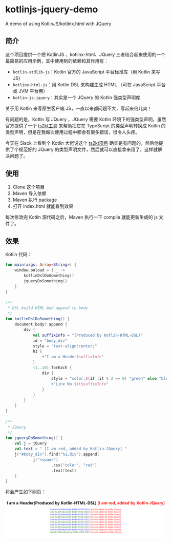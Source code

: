 # kotlinjs-jquery-demo
A demo of using KotlinJS/kotlinx.html with JQuery 

## 简介

这个项目提供一个把 KotlinJS 、kotlinx-html、JQuery 三者结合起来使用的一个最简易的应用示例，其中使用到的依赖和其作用有：

- `kotlin-stdlib-js`：Kotlin 官方的 JavaScript 平台标准库（用 Kotlin 来写 JS）
- `kotlinx-html-js`：用 Kotlin DSL 来构建生成 HTML （可在 JavaScript 平台或 JVM 平台用）
- `kotlin-js-jquery`：其实是一个 JQuery 的 Kotlin 强类型声明库

关于用 Kotlin 来写原生客户端 JS，一直以来都问题不大，写起来倍儿爽！

有问题的是，Kotlin 写 JQuery ，JQuery 需要 Kotlin 环境下的强类型声明，虽然官方提供了一个 [ts2kt工具](https://github.com/Kotlin/ts2kt) 来帮助把它在 TypeScript 的类型声明转换成 Kotlin 的类型声明，但是在我每次使用过程中都会有很多错误，很令人头疼。

今天在 Slack 上看到个 Kotlin 大佬说这个 [ts2kt项目](https://github.com/Kotlin/ts2kt) 确实是有问题的，然后他提供了个规范好的 JQuery 的类型声明文件，然后就可以直接拿来用了，这样就解决问题了。

## 使用

1. Clone 这个项目
2. Maven 导入依赖
3. Maven 执行 package
4. 打开 index.html 就能看到效果 

每次修改完 Kotlin 源代码之后，Maven 执行一下 compile 就能更新生成的 js 文件了。

## 效果

Kotlin 代码：

```kotlin
fun main(args: Array<String>) {
    window.onload = { _ ->
        kotlinDslDoSomething()
        jqueryDoSomething()
    }
}

/**
 * DSL build HTML And append to body
 */
fun kotlinDslDoSomething() {
    document.body?.append {
        div {
            val suffixInfo = "(Produced by Kotlin-HTML-DSL)"
            id = "body_div"
            style = "text-align:center;"
            h1 {
                +"I am a Header$suffixInfo"
            }
            (1..10).forEach {
                div {
                    style = "color:${if (it % 2 == 0) "green" else "blue"}"
                    +"Line No.$it$suffixInfo"
                }
            }
        }
    }
}

/**
 * JQuery
 */
fun jqueryDoSomething() {
    val j = jQuery
    val text = " [I am red, added by Kotlin-JQuery] "
    j("#body_div").find("h1,div").append(
            j("<span>")
                    .css("color", "red")
                    .text(text)
    )
}
```

将会产生如下网页：

![网页效果图](attachments/example.png)